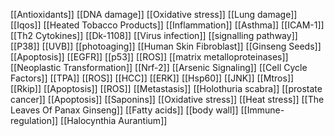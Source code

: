 [[Antioxidants]]
[[DNA damage]]
[[Oxidative stress]]
[[Lung damage]]
[[Iqos]]
[[Heated Tobacco Products]]
[[Inflammation]]
[[Asthma]]
[[ICAM-1]]
[[Th2 Cytokines]]
[[Dk-1108]]
[[Virus infection]]
[[signalling pathway]]
[[P38]]
[[UVB]]
[[photoaging]]
[[Human Skin Fibroblast]]
[[Ginseng Seeds]]
[[Apoptosis]]
[[EGFR]]
[[p53]]
[[ROS]]
[[matrix metalloproteinases]]
[[Neoplastic Transformation]]
[[Nrf-2]]
[[Arsenic Signaling]]
[[Cell Cycle Factors]]
[[TPA]]
[[ROS]]
[[HCC]]
[[ERK]]
[[Hsp60]]
[[JNK]]
[[Mtros]]
[[Rkip]]
[[Apoptosis]]
[[ROS]]
[[Metastasis]]
[[Holothuria scabra]]
[[prostate cancer]]
[[Apoptosis]]
[[Saponins]]
[[Oxidative stress]]
[[Heat stress]]
[[The Leaves Of Panax Ginseng]]
[[Fatty acids]]
[[body wall]]
[[Immune-regulation]]
[[Halocynthia Aurantium]]
